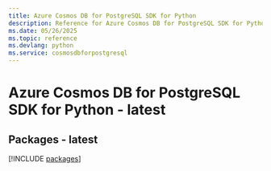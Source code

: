 ```yaml
---
title: Azure Cosmos DB for PostgreSQL SDK for Python
description: Reference for Azure Cosmos DB for PostgreSQL SDK for Python
ms.date: 05/26/2025
ms.topic: reference
ms.devlang: python
ms.service: cosmosdbforpostgresql
---
```

# Azure Cosmos DB for PostgreSQL SDK for Python - latest
## Packages - latest
[!INCLUDE [packages](cosmos-db-for-postgresql-index.md)]